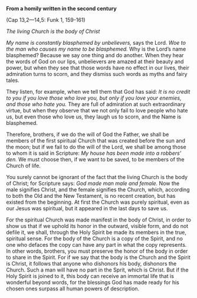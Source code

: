 

**From a homily written in the second century**

(Cap 13,2—14,5: Funk 1, 159-161)

_The living Church is the body of Christ_

_My name is constantly blasphemed by unbelievers,_ says the Lord. _Woe to the man who causes my name to be blasphemed._ Why is the Lord’s name blasphemed? Because we say one thing and do another. When they hear the words of God on our lips, unbelievers are amazed at their beauty and power, but when they see that those words have no effect in our lives, their admiration turns to scorn, and they dismiss such words as myths and fairy tales.

They listen, for example, when we tell them that God has said: _It is no credit to you if you love those who love you, but only if you love your enemies, and those who hate you._ They are full of admiration at such extraordinary virtue, but when they observe that we not only fail to love people who hate us, but even those who love us, they laugh us to scorn, and the Name is blasphemed.

Therefore, brothers, if we do the will of God the Father, we shall be members of the first spiritual Church that was created before the sun and the moon; but if we fail to do the will of the Lord, we shall be among those to whom it is said in Scripture: _My house has been made into a robbers’ den._ We must choose then, if we want to be saved, to be members of the Church of life.

You surely cannot be ignorant of the fact that the living Church is the body of Christ; for Scripture says: _God made man male and female._ Now the male signifies Christ, and the female signifies the Church, which, according to both the Old and the New Testament, is no recent creation, but has existed from the beginning. At first the Church was purely spiritual, even as our Jesus was spiritual, but it appeared in the last days to save us.

For the spiritual Church was made manifest in the body of Christ, in order to show us that if we uphold its honor in the outward, visible form, and do not defile it, we shall, through the Holy Spirit be made its members in the true, spiritual sense. For the body of the Church is a copy of the Spirit, and no one who defaces the copy can have any part in what the copy represents. In other words, brothers, you must preserve the honor of the body in order to share in the Spirit. For if we say that the body is the Church and the Spirit is Christ, it follows that anyone who dishonors his body, dishonors the Church. Such a man will have no part in the Sprit, which is Christ. But if the Holy Spirit is joined to it, this body can receive an immortal life that is wonderful beyond words, for the blessings God has made ready for his chosen ones surpass all human powers of description.

